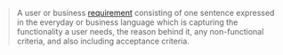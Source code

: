 > A user or business [requirement](Requirement.md) consisting of one sentence expressed in the everyday or business language which is capturing the functionality a user needs, the reason behind it, any non-functional criteria, and also including acceptance criteria.